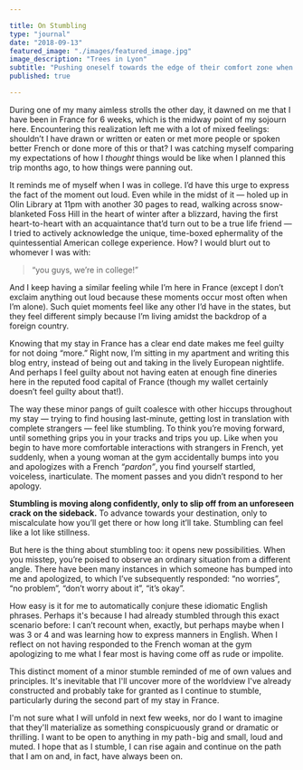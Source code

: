 ```yaml
---

title: On Stumbling
type: "journal"
date: "2018-09-13"
featured_image: "./images/featured_image.jpg"
image_description: "Trees in Lyon"
subtitle: "Pushing oneself towards the edge of their comfort zone when learning a new language in a foreign country"
published: true

---
```


During one of my many aimless strolls the other day, it dawned on me that I
have been in France for 6 weeks, which is the midway point of my sojourn here.
Encountering this realization left me with a lot of mixed feelings: shouldn’t I
have drawn or written or eaten or met more people or spoken better French or
done more of this or that? I was catching myself comparing my expectations of
how I *thought* things would be like when I planned this trip months ago, to
how things were panning out.

It reminds me of myself when I was in college. I’d have this urge to express
the fact of the moment out loud. Even while in the midst of it — holed up in
Olin Library at 11pm with another 30 pages to read, walking across
snow-blanketed Foss Hill in the heart of winter after a blizzard, having the
first heart-to-heart with an acquaintance that’d turn out to be a true life
friend — I tried to actively acknowledge the unique, time-boxed ephermality of
the quintessential American college experience. How? I would blurt out to
whomever I was with:

> “you guys, we’re in college!”

And I keep having a similar feeling while I’m here in France (except I don’t
exclaim anything out loud because these moments occur most often when I’m
alone). Such quiet moments feel like any other I’d have in the states, but they
feel different simply because I’m living amidst the backdrop of a foreign
country.

Knowing that my stay in France has a clear end date makes me feel guilty for
not doing “more.” Right now, I’m sitting in my apartment and writing this blog
entry, instead of being out and taking in the lively European nightlife. And
perhaps I feel guilty about not having eaten at enough fine dineries here in
the reputed food capital of France (though my wallet certainly
doesn’t feel guilty about that!).

The way these minor pangs of guilt coalesce with other hiccups throughout my
stay — trying to find housing last-minute, getting lost in translation with
complete strangers — feel like stumbling. To think you’re moving forward, until
something grips you in your tracks and trips you up. Like when you begin to have more comfortable
interactions with strangers in French, yet suddenly, when a young woman at the
gym accidentally bumps into you and apologizes with a French *“pardon”*,  you
find yourself startled, voiceless, inarticulate. The moment passes and you
didn’t respond to her apology.

**Stumbling is moving along confidently, only to slip off from an unforeseen
crack on the sideback.** To advance towards your destination, only to
miscalculate how you’ll get there or how long it’ll take. Stumbling can feel
like a lot like stillness.

But here is the thing about stumbling too: it opens new possibilities. When you
misstep, you’re poised to observe an ordinary situation from a different angle.
There have been many instances in which someone has bumped into me and apologized, to
which I’ve subsequently responded: “no worries”, “no problem”, “don’t worry
about it”, “it’s okay”.

How easy is it for me to automatically conjure these idiomatic English phrases.
Perhaps it's because I had already stumbled through this exact scenario before: I
can’t recount when, exactly, but perhaps maybe when I was 3 or 4 and was
learning how to express manners in English. When I reflect on not having
responded to the French woman at the gym apologizing to me what I fear most is
having come off as rude or impolite.

This distinct moment of a minor stumble reminded of me of own values and
principles. It's inevitable that I'll uncover more of the worldview I've
already constructed and probably take for granted as I continue to stumble,
particularly during the second part of my stay in France.

I'm not sure what I will unfold in next few weeks, nor do I want to imagine
that they'll materialize as something conspicuously grand or dramatic or
thrilling. I want to be open to anything in my path - big and small, loud and
muted. I hope that as I stumble, I can rise again and continue on the path that
I am on and, in fact, have always been on.
